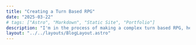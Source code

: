 ```yaml
---
title: "Creating a Turn Based RPG"
date: "2025-03-22"
# tags: ["Astro", "Markdown", "Static Site", "Portfolio"]
description: "I'm in the process of making a complex turn based RPG, here's what I have so far"
layout: "../../layouts/BlogLayout.astro"
---
```

